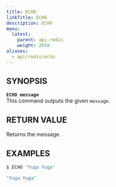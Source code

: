```yaml
---
title: ECHO
linkTitle: ECHO
description: ECHO
menu:
  latest:
    parent: api-redis
    weight: 2050
aliases:
  - api/redis/echo
---
```


## SYNOPSIS
<b>`ECHO message`</b><br>
This command outputs the given `message`.

## RETURN VALUE
Returns the message.

## EXAMPLES
```{.sh .copy .separator-dollar}
$ ECHO "Yuga Yuga"
```
```sh
"Yuga Yuga"
```
